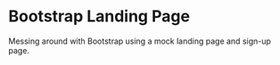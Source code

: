 # Bootstrap Landing Page

Messing around with Bootstrap using a mock landing page and sign-up page.
